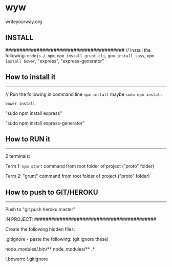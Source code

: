 # wyw
writeyourway.org


## INSTALL

##########################################
// Install the following:
``nodejs / npm``, ``npm install grunt-cli``, ``gem install sass``, ``npm install bower``,  "express", "express-generator"

## How to install it
------------------------------------------

// Run the following in command line
``npm install`` maybe ``sudo npm install``

``bower install``

"sudo npm install express"

"sudo npm install express-generator"



## How to RUN it
------------------------------------------
2 terminals:

Term 1:
``npm start`` command from root folder of project ("proto" folder)

Term 2:
"grunt" command from root folder of project ("proto" folder)



## How to push to GIT/HEROKU
------------------------------------------
Push to "git push heroku master"





IN PROJECT: 
###########################################

Create the following hidden files:

.gitignore - paste the following: (git ignore these)

node_modules/.bin/**
node_modules/**
.*

!.bowerrc
!.gitignore
